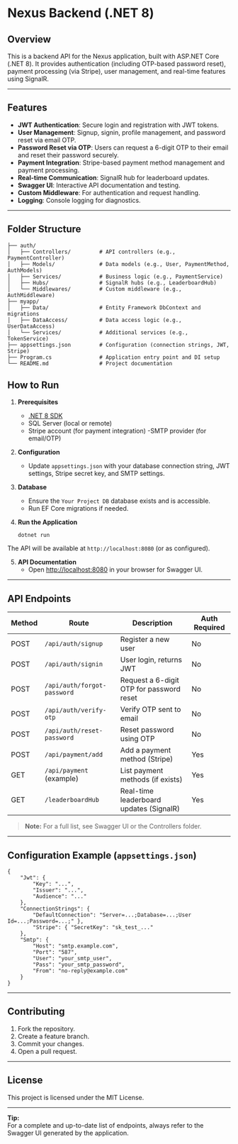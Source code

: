 ﻿# Nexus Backend (.NET 8)

## Overview

This is a backend API for the Nexus application, built with ASP.NET Core (.NET 8). It provides authentication (including OTP-based password reset), payment processing (via Stripe), user management, and real-time features using SignalR.

---

## Features

- **JWT Authentication**: Secure login and registration with JWT tokens.
- **User Management**: Signup, signin, profile management, and password reset via email OTP.
- **Password Reset via OTP**: Users can request a 6-digit OTP to their email and reset their password securely.
- **Payment Integration**: Stripe-based payment method management and payment processing.
- **Real-time Communication**: SignalR hub for leaderboard updates.
- **Swagger UI**: Interactive API documentation and testing.
- **Custom Middleware**: For authentication and request handling.
- **Logging**: Console logging for diagnostics.

---

## Folder Structure


```
├── auth/
│   ├── Controllers/         # API controllers (e.g., PaymentController)
│   ├── Models/              # Data models (e.g., User, PaymentMethod, AuthModels)
│   ├── Services/            # Business logic (e.g., PaymentService)
│   ├── Hubs/                # SignalR hubs (e.g., LeaderboardHub)
│   └── Middlewares/         # Custom middleware (e.g., AuthMiddleware)
├── myapp/
│   ├── Data/                # Entity Framework DbContext and migrations
│   ├── DataAccess/          # Data access logic (e.g., UserDataAccess)
│   └── Services/            # Additional services (e.g., TokenService)
├── appsettings.json         # Configuration (connection strings, JWT, Stripe)
├── Program.cs               # Application entry point and DI setup
└── README.md                # Project documentation
```

## How to Run

1. **Prerequisites**
   - [.NET 8 SDK](https://dotnet.microsoft.com/download)
   - SQL Server (local or remote)
   - Stripe account (for payment integration)
   -SMTP provider (for email/OTP)

2. **Configuration**
   - Update `appsettings.json` with your database connection string, JWT settings, Stripe secret key, and SMTP settings.

3. **Database**
   - Ensure the `Your Project DB` database exists and is accessible.
   - Run EF Core migrations if needed.

4. **Run the Application**
	```
	dotnet run
	```
The API will be available at `http://localhost:8080` (or as configured).

5. **API Documentation**
   - Open [http://localhost:8080](http://localhost:8080) in your browser for Swagger UI.

---

## API Endpoints

| Method | Route                        | Description                                 | Auth Required |
|--------|------------------------------|---------------------------------------------|--------------|
| POST   | `/api/auth/signup`           | Register a new user                         | No           |
| POST   | `/api/auth/signin`           | User login, returns JWT                     | No           |
| POST   | `/api/auth/forgot-password`  | Request a 6-digit OTP for password reset    | No           |
| POST   | `/api/auth/verify-otp`       | Verify OTP sent to email                    | No           |
| POST   | `/api/auth/reset-password`   | Reset password using OTP                    | No           |
| POST   | `/api/payment/add`           | Add a payment method (Stripe)               | Yes          |
| GET    | `/api/payment` (example)     | List payment methods (if exists)            | Yes          |
| GET    | `/leaderboardHub`            | Real-time leaderboard updates (SignalR)     | Yes          |

> **Note:** For a full list, see Swagger UI or the Controllers folder.

---

## Configuration Example (`appsettings.json`)


	{ 
		"Jwt": { 
			"Key": "...", 
			"Issuer": "...", 
			"Audience": "..." 
		}, 
		"ConnectionStrings": { 
			"DefaultConnection": "Server=...;Database=...;User Id=...;Password=...;" }, 
			"Stripe": { "SecretKey": "sk_test_..." 
		}, 
		"Smtp": { 
			"Host": "smtp.example.com", 
			"Port": "587", 
			"User": "your_smtp_user", 
			"Pass": "your_smtp_password", 
			"From": "no-reply@example.com" 
		} 
	}
	
---

## Contributing

1. Fork the repository.
2. Create a feature branch.
3. Commit your changes.
4. Open a pull request.

---

## License

This project is licensed under the MIT License.

---

**Tip:**  
For a complete and up-to-date list of endpoints, always refer to the Swagger UI generated by the application.
